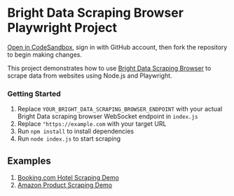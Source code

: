 
# Bright Data Scraping Browser Playwright Project

<a href="https://codesandbox.io/p/devbox/github/luminati-io/bright-data-scraping-browser-nodejs-playwright-project?file=%2Findex.js" target="_blank" rel="noopener">Open in CodeSandbox</a>, sign in with GitHub account, then fork the repository to begin making changes.

This project demonstrates how to use <a href="https://brightdata.com/products/scraping-browser" target="_blank" rel="noopener">Bright Data Scraping Browser</a> to scrape data from websites using Node.js and Playwright.

### Getting Started

1. Replace `YOUR_BRIGHT_DATA_SCRAPING_BROWSER_ENDPOINT` with your actual Bright Data scraping browser WebSocket endpoint in `index.js`
2. Replace `"https://example.com` with your target URL
3. Run `npm install` to install dependencies
4. Run `node index.js` to start scraping


## Examples
1. [Booking.com Hotel Scraping Demo](hotel-scraping/README.md)
2. [Amazon Product Scraping Demo](ecommerce-scraping/README.md)
